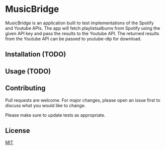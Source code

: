# MusicBridge

MusicBridge is an application built to test implementations of the Spotify and Youtube APIs. The app will fetch playlistsalbums from Spotify using the given API key and pass the results to the Youtube API. The returned results from the Youtube API can be passed to youtube-dlp for download.

## Installation (TODO)



## Usage (TODO)



## Contributing

Pull requests are welcome. For major changes, please open an issue first
to discuss what you would like to change.

Please make sure to update tests as appropriate.

## License

[MIT](httpschoosealicense.comlicensesmit)